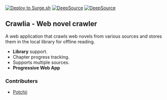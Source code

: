 [![Deploy to Surge.sh](https://github.com/floooptimism/lncrawler-client/actions/workflows/main.yml/badge.svg)](https://github.com/floooptimism/lncrawler-client/actions/workflows/main.yml)
[![DeepSource](https://deepsource.io/gh/floooptimism/lncrawler-client.svg/?label=active+issues&show_trend=true&token=4F1mGmJSii1wGmSKw0qSQY43)](https://deepsource.io/gh/floooptimism/lncrawler-client/?ref=repository-badge)
[![DeepSource](https://deepsource.io/gh/floooptimism/lncrawler-client.svg/?label=resolved+issues&show_trend=true&token=4F1mGmJSii1wGmSKw0qSQY43)](https://deepsource.io/gh/floooptimism/lncrawler-client/?ref=repository-badge)

## Crawlia - Web novel crawler

A web application that crawls web novels from various sources and stores them in the local library for offline reading.

* **Library** support.
* Chapter progress tracking.
* Supports multiple sources.
* **Progressive Web App**

### Contributers

* [Potchii](https://github.com/potchii)
